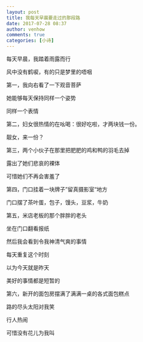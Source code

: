 ```yaml
---
layout: post
title: 我每天早晨要走过的那段路
date: 2017-07-28 08:37
author: venhow
comments: true
categories: [小诗]
---
```

每天早晨，我踏着雨露而行

风中没有鹤唳，有的只是梦里的唔咽

第一，我向右看了一下观音菩萨

她能够每天保持同样一个姿势

同样一个表情

第二，妇女很热情的在吆喝：很好吃啦，才两块钱一份。

靓女，来一份？

第三，两个小伙子在那里把肥肥的鸡和鸭的羽毛去掉

露出了她们悲哀的裸体

可惜她们不再会害羞了

第四，门口挂着一块牌子”留真摄影室“地方

门口摆了茶叶蛋，包子，馒头，豆浆，牛奶

第五，米店老板的那个胖胖的老头

坐在门口翻看报纸

然后我会看到令我神清气爽的事情

每天重复这个时刻

以为今天就是昨天

美好的事情都是短暂的

第六，新开的面包房摆满了满满一桌的各式面包糕点

路的尽头太阳对我笑

行人热闹

可惜没有花儿为我叫
